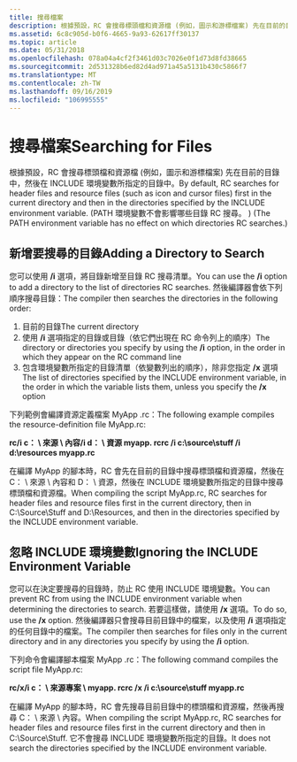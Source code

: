 ```yaml
---
title: 搜尋檔案
description: 根據預設，RC 會搜尋標頭檔和資源檔 (例如，圖示和游標檔案) 先在目前的目錄中，然後在 INCLUDE 環境變數所指定的目錄中。
ms.assetid: 6c8c905d-b0f6-4665-9a93-62617ff30137
ms.topic: article
ms.date: 05/31/2018
ms.openlocfilehash: 078a04a4cf2f3461d03c7026e0f1d73d8fd38665
ms.sourcegitcommit: 2d531328b6ed82d4ad971a45a5131b430c5866f7
ms.translationtype: MT
ms.contentlocale: zh-TW
ms.lasthandoff: 09/16/2019
ms.locfileid: "106995555"
---
```

# <a name="searching-for-files"></a><span data-ttu-id="e0572-103">搜尋檔案</span><span class="sxs-lookup"><span data-stu-id="e0572-103">Searching for Files</span></span>

<span data-ttu-id="e0572-104">根據預設，RC 會搜尋標頭檔和資源檔 (例如，圖示和游標檔案) 先在目前的目錄中，然後在 INCLUDE 環境變數所指定的目錄中。</span><span class="sxs-lookup"><span data-stu-id="e0572-104">By default, RC searches for header files and resource files (such as icon and cursor files) first in the current directory and then in the directories specified by the INCLUDE environment variable.</span></span> <span data-ttu-id="e0572-105"> (PATH 環境變數不會影響哪些目錄 RC 搜尋。 ) </span><span class="sxs-lookup"><span data-stu-id="e0572-105">(The PATH environment variable has no effect on which directories RC searches.)</span></span>

## <a name="adding-a-directory-to-search"></a><span data-ttu-id="e0572-106">新增要搜尋的目錄</span><span class="sxs-lookup"><span data-stu-id="e0572-106">Adding a Directory to Search</span></span>

<span data-ttu-id="e0572-107">您可以使用 **/i** 選項，將目錄新增至目錄 RC 搜尋清單。</span><span class="sxs-lookup"><span data-stu-id="e0572-107">You can use the **/i** option to add a directory to the list of directories RC searches.</span></span> <span data-ttu-id="e0572-108">然後編譯器會依下列順序搜尋目錄：</span><span class="sxs-lookup"><span data-stu-id="e0572-108">The compiler then searches the directories in the following order:</span></span>

1.  <span data-ttu-id="e0572-109">目前的目錄</span><span class="sxs-lookup"><span data-stu-id="e0572-109">The current directory</span></span>
2.  <span data-ttu-id="e0572-110">使用 **/i** 選項指定的目錄或目錄（依它們出現在 RC 命令列上的順序）</span><span class="sxs-lookup"><span data-stu-id="e0572-110">The directory or directories you specify by using the **/i** option, in the order in which they appear on the RC command line</span></span>
3.  <span data-ttu-id="e0572-111">包含環境變數所指定的目錄清單（依變數列出的順序），除非您指定 **/x** 選項</span><span class="sxs-lookup"><span data-stu-id="e0572-111">The list of directories specified by the INCLUDE environment variable, in the order in which the variable lists them, unless you specify the **/x** option</span></span>

<span data-ttu-id="e0572-112">下列範例會編譯資源定義檔案 MyApp .rc：</span><span class="sxs-lookup"><span data-stu-id="e0572-112">The following example compiles the resource-definition file MyApp.rc:</span></span>

<span data-ttu-id="e0572-113">**rc/i c： \\ 來源 \\ 內容/i d： \\ 資源 myapp. rc**</span><span class="sxs-lookup"><span data-stu-id="e0572-113">**rc /i c:\\source\\stuff /i d:\\resources myapp.rc**</span></span>

<span data-ttu-id="e0572-114">在編譯 MyApp 的腳本時，RC 會先在目前的目錄中搜尋標頭檔和資源檔，然後在 C： \\ 來源 \\ 內容和 D： \\ 資源，然後在 INCLUDE 環境變數所指定的目錄中搜尋標頭檔和資源檔。</span><span class="sxs-lookup"><span data-stu-id="e0572-114">When compiling the script MyApp.rc, RC searches for header files and resource files first in the current directory, then in C:\\Source\\Stuff and D:\\Resources, and then in the directories specified by the INCLUDE environment variable.</span></span>

## <a name="ignoring-the-include-environment-variable"></a><span data-ttu-id="e0572-115">忽略 INCLUDE 環境變數</span><span class="sxs-lookup"><span data-stu-id="e0572-115">Ignoring the INCLUDE Environment Variable</span></span>

<span data-ttu-id="e0572-116">您可以在決定要搜尋的目錄時，防止 RC 使用 INCLUDE 環境變數。</span><span class="sxs-lookup"><span data-stu-id="e0572-116">You can prevent RC from using the INCLUDE environment variable when determining the directories to search.</span></span> <span data-ttu-id="e0572-117">若要這樣做，請使用 **/x** 選項。</span><span class="sxs-lookup"><span data-stu-id="e0572-117">To do so, use the **/x** option.</span></span> <span data-ttu-id="e0572-118">然後編譯器只會搜尋目前目錄中的檔案，以及使用 **/i** 選項指定的任何目錄中的檔案。</span><span class="sxs-lookup"><span data-stu-id="e0572-118">The compiler then searches for files only in the current directory and in any directories you specify by using the **/i** option.</span></span>

<span data-ttu-id="e0572-119">下列命令會編譯腳本檔案 MyApp .rc：</span><span class="sxs-lookup"><span data-stu-id="e0572-119">The following command compiles the script file MyApp.rc:</span></span>

<span data-ttu-id="e0572-120">**rc/x/i c： \\ 來源專案 \\ myapp. rc**</span><span class="sxs-lookup"><span data-stu-id="e0572-120">**rc /x /i c:\\source\\stuff myapp.rc**</span></span>

<span data-ttu-id="e0572-121">在編譯 MyApp 的腳本時，RC 會先搜尋目前目錄中的標頭檔和資源檔，然後再搜尋 C： \\ 來源 \\ 內容。</span><span class="sxs-lookup"><span data-stu-id="e0572-121">When compiling the script MyApp.rc, RC searches for header files and resource files first in the current directory and then in C:\\Source\\Stuff.</span></span> <span data-ttu-id="e0572-122">它不會搜尋 INCLUDE 環境變數所指定的目錄。</span><span class="sxs-lookup"><span data-stu-id="e0572-122">It does not search the directories specified by the INCLUDE environment variable.</span></span>

 

 




